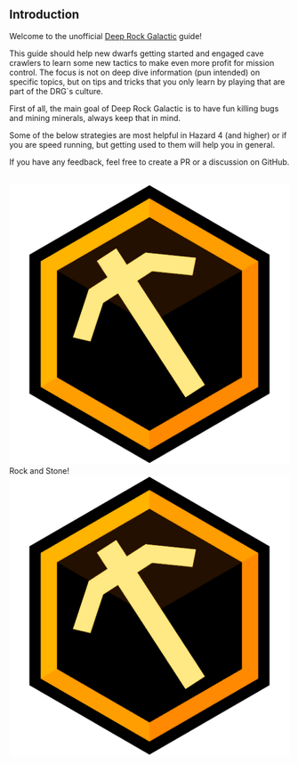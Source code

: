 <h2 id="introduction">Introduction</h2>

Welcome to the unofficial [Deep Rock Galactic](https://store.steampowered.com/app/548430/Deep_Rock_Galactic/) guide!

This guide should help new dwarfs getting started and engaged cave crawlers to learn some new tactics to make even more profit for mission control. The focus is not on deep dive information (pun intended) on specific topics, but on tips and tricks that you only learn by playing that are part of the DRG`s culture.

First of all, the main goal of Deep Rock Galactic is to have fun killing bugs and mining minerals, always keep that in mind.

Some of the below strategies are most helpful in Hazard 4 (and higher) or if you are speed running, but getting used to them will help you in general.

If you have any feedback, feel free to create a PR or a discussion on GitHub.

<br>
<div class="text-center text-xl">
<img src="/src/assets/axe.png" alt="axe" class="inline w-6 pb-1 align-middle"/> Rock and Stone! <img src="/src/assets/axe.png" alt="axe" class="inline w-6 pb-1 align-middle"/>
</div>
